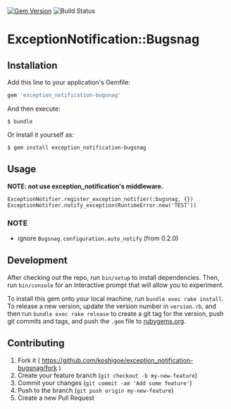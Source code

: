 [![Gem Version](https://badge.fury.io/rb/exception_notification-bugsnag.svg)](http://badge.fury.io/rb/exception_notification-bugsnag)
![Build Status](https://circleci.com/gh/koshigoe/exception_notification-bugsnag.svg?style=shield)

# ExceptionNotification::Bugsnag

## Installation

Add this line to your application's Gemfile:

```ruby
gem 'exception_notification-bugsnag'
```

And then execute:

    $ bundle

Or install it yourself as:

    $ gem install exception_notification-bugsnag

## Usage

**NOTE: not use exception_notification's middleware.**

```
ExceptionNotifier.register_exception_notifier(:bugsnag, {})
ExceptionNotifier.notify_exception(RuntimeError.new('TEST'))
```

### NOTE

- ignore `Bugsnag.configuration.auto_notify` (from 0.2.0)

## Development

After checking out the repo, run `bin/setup` to install dependencies. Then, run `bin/console` for an interactive prompt that will allow you to experiment.

To install this gem onto your local machine, run `bundle exec rake install`. To release a new version, update the version number in `version.rb`, and then run `bundle exec rake release` to create a git tag for the version, push git commits and tags, and push the `.gem` file to [rubygems.org](https://rubygems.org).

## Contributing

1. Fork it ( https://github.com/koshigoe/exception_notification-bugsnag/fork )
2. Create your feature branch (`git checkout -b my-new-feature`)
3. Commit your changes (`git commit -am 'Add some feature'`)
4. Push to the branch (`git push origin my-new-feature`)
5. Create a new Pull Request
